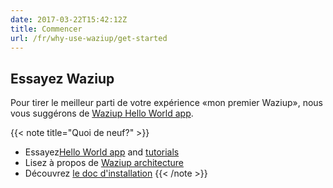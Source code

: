 ```yaml
---
date: 2017-03-22T15:42:12Z
title: Commencer
url: /fr/why-use-waziup/get-started
---
```


## Essayez Waziup
Pour tirer le meilleur parti de votre expérience «mon premier Waziup», nous vous suggérons de [Waziup Hello World app](/documentation/installation/hello-world/). 

{{< note title="Quoi de neuf?" >}}
* Essayez[Hello World app](/documentation/installation/hello-world/) and [tutorials](documentation/tutorials)
* Lisez à propos de [Waziup architecture](/documentation/how-waziup-works/architecture)
* Découvrez [le doc d'installation](/documentation/installation/)
{{< /note >}}
